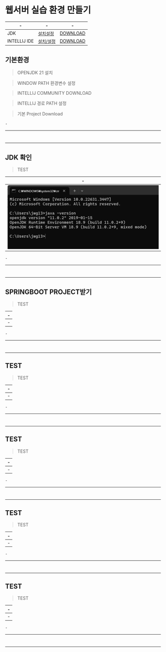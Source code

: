 # 웹서버 실습 환경 만들기

|-|-|-|
|-|-|-|
|JDK|[설치설정](https://kjchoi.co.kr/16)|[DOWNLOAD](https://jdk.java.net/archive/)|
|INTELLIJ IDE|[설치/설정](https://m.blog.naver.com/djusti/223143383341)|[DOWNLOAD](https://www.jetbrains.com/ko-kr/idea/download/?section=windows)|


기본환경
---
> OPENJDK 21 설치 <br>

> WINDOW PATH 환경변수 설정 <br>

> INTELLIJ COMMUNITY DOWNLOAD <br>

> INTELLIJ 경로 PATH 설정 <br>

> 기본 Project Download <br>

```
-
```

---
#
---

JDK 확인 
---
> TEST <br>

|-|
|-|
|<img src="IMG/1.png" />|

```
-
```

---
#
---

SPRINGBOOT PROJECT받기 
---
> TEST <br>

|-|
|-|
|-|

```
-
```

---
#
---

TEST
---
> TEST <br>

|-|
|-|
|-|

```
-
```

---
#
---

TEST
---
> TEST <br>

|-|
|-|
|-|

```
-
```

---
#
---

TEST
---
> TEST <br>

|-|
|-|
|-|

```
-
```

---
#
---

TEST
---
> TEST <br>

|-|
|-|
|-|

```
-
```

---
#
---
